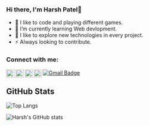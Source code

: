 ### Hi there, I'm Harsh Patel👋

- 🌱 I like to code and playing different games.
- 🔭 I’m currently learning Web devlopment.
- 🤔 I like to explore new technologies in every project.
- ⚡ Always looking to contribute.


### Connect with me:

[<img align="left" alt="LinkedIn" width="22px" src="https://cdn.jsdelivr.net/npm/simple-icons@v3/icons/linkedin.svg" />][linkedin]
[<img align="left" alt="Instagram" width="22px" src="https://cdn.jsdelivr.net/npm/simple-icons@v3/icons/instagram.svg" />][instagram]
<a href="https://twitter.com/harrrsh22_"> 
  <img align="left" alt="Harsh Patel | Twitter" width="21px" src="https://raw.githubusercontent.com/anuraghazra/anuraghazra/master/assets/twitter.svg" />
</a>
<a href="https://discord.gg/8TG3Jy8J">
  <img align="left" alt="Harsh's Discord" width="21px" src="https://raw.githubusercontent.com/anuraghazra/anuraghazra/master/assets/discord-round.svg" />
</a>
<a href="mailto:patelharshashokkumar@gmail.com"><img src="https://img.shields.io/badge/-patelharshashokkumar@gmail.com-c14438?style=flat-square&amp;logo=Gmail&amp;logoColor=white&amp;link=mailto:patelharshashokkumar@gmail.com" alt="Gmail Badge">
</a>

[linkedin]: https://www.linkedin.com/in/harsh-patel-733249197/
[instagram]: https://www.instagram.com/harrrsh22_/

## GitHub Stats
![Top Langs](https://github-readme-stats.vercel.app/api/top-langs/?username=Harshpatel2222&theme=light)

![Harsh's GitHub stats](https://github-readme-stats.vercel.app/api?username=Harshpatel2222&count_private=true)

